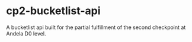 # cp2-bucketlist-api
A bucketlist api built for the partial fulfillment of the second checkpoint at Andela D0 level.

